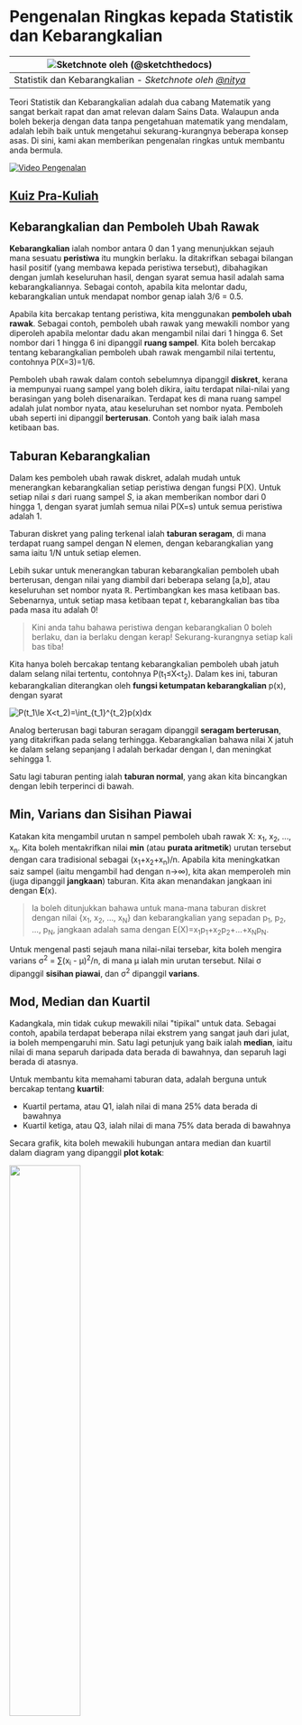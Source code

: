 <!--
CO_OP_TRANSLATOR_METADATA:
{
  "original_hash": "b706a07cfa87ba091cbb91e0aa775600",
  "translation_date": "2025-08-28T18:52:42+00:00",
  "source_file": "1-Introduction/04-stats-and-probability/README.md",
  "language_code": "ms"
}
-->
# Pengenalan Ringkas kepada Statistik dan Kebarangkalian

|![ Sketchnote oleh [(@sketchthedocs)](https://sketchthedocs.dev) ](../../sketchnotes/04-Statistics-Probability.png)|
|:---:|
| Statistik dan Kebarangkalian - _Sketchnote oleh [@nitya](https://twitter.com/nitya)_ |

Teori Statistik dan Kebarangkalian adalah dua cabang Matematik yang sangat berkait rapat dan amat relevan dalam Sains Data. Walaupun anda boleh bekerja dengan data tanpa pengetahuan matematik yang mendalam, adalah lebih baik untuk mengetahui sekurang-kurangnya beberapa konsep asas. Di sini, kami akan memberikan pengenalan ringkas untuk membantu anda bermula.

[![Video Pengenalan](../../../../translated_images/video-prob-and-stats.e4282e5efa2f2543400843ed98b1057065c9600cebfc8a728e8931b5702b2ae4.ms.png)](https://youtu.be/Z5Zy85g4Yjw)

## [Kuiz Pra-Kuliah](https://purple-hill-04aebfb03.1.azurestaticapps.net/quiz/6)

## Kebarangkalian dan Pemboleh Ubah Rawak

**Kebarangkalian** ialah nombor antara 0 dan 1 yang menunjukkan sejauh mana sesuatu **peristiwa** itu mungkin berlaku. Ia ditakrifkan sebagai bilangan hasil positif (yang membawa kepada peristiwa tersebut), dibahagikan dengan jumlah keseluruhan hasil, dengan syarat semua hasil adalah sama kebarangkaliannya. Sebagai contoh, apabila kita melontar dadu, kebarangkalian untuk mendapat nombor genap ialah 3/6 = 0.5.

Apabila kita bercakap tentang peristiwa, kita menggunakan **pemboleh ubah rawak**. Sebagai contoh, pemboleh ubah rawak yang mewakili nombor yang diperoleh apabila melontar dadu akan mengambil nilai dari 1 hingga 6. Set nombor dari 1 hingga 6 ini dipanggil **ruang sampel**. Kita boleh bercakap tentang kebarangkalian pemboleh ubah rawak mengambil nilai tertentu, contohnya P(X=3)=1/6.

Pemboleh ubah rawak dalam contoh sebelumnya dipanggil **diskret**, kerana ia mempunyai ruang sampel yang boleh dikira, iaitu terdapat nilai-nilai yang berasingan yang boleh disenaraikan. Terdapat kes di mana ruang sampel adalah julat nombor nyata, atau keseluruhan set nombor nyata. Pemboleh ubah seperti ini dipanggil **berterusan**. Contoh yang baik ialah masa ketibaan bas.

## Taburan Kebarangkalian

Dalam kes pemboleh ubah rawak diskret, adalah mudah untuk menerangkan kebarangkalian setiap peristiwa dengan fungsi P(X). Untuk setiap nilai *s* dari ruang sampel *S*, ia akan memberikan nombor dari 0 hingga 1, dengan syarat jumlah semua nilai P(X=s) untuk semua peristiwa adalah 1.

Taburan diskret yang paling terkenal ialah **taburan seragam**, di mana terdapat ruang sampel dengan N elemen, dengan kebarangkalian yang sama iaitu 1/N untuk setiap elemen.

Lebih sukar untuk menerangkan taburan kebarangkalian pemboleh ubah berterusan, dengan nilai yang diambil dari beberapa selang [a,b], atau keseluruhan set nombor nyata ℝ. Pertimbangkan kes masa ketibaan bas. Sebenarnya, untuk setiap masa ketibaan tepat *t*, kebarangkalian bas tiba pada masa itu adalah 0!

> Kini anda tahu bahawa peristiwa dengan kebarangkalian 0 boleh berlaku, dan ia berlaku dengan kerap! Sekurang-kurangnya setiap kali bas tiba!

Kita hanya boleh bercakap tentang kebarangkalian pemboleh ubah jatuh dalam selang nilai tertentu, contohnya P(t<sub>1</sub>≤X<t<sub>2</sub>). Dalam kes ini, taburan kebarangkalian diterangkan oleh **fungsi ketumpatan kebarangkalian** p(x), dengan syarat

![P(t_1\le X<t_2)=\int_{t_1}^{t_2}p(x)dx](../../../../translated_images/probability-density.a8aad29f17a14afb519b407c7b6edeb9f3f9aa5f69c9e6d9445f604e5f8a2bf7.ms.png)
  
Analog berterusan bagi taburan seragam dipanggil **seragam berterusan**, yang ditakrifkan pada selang terhingga. Kebarangkalian bahawa nilai X jatuh ke dalam selang sepanjang l adalah berkadar dengan l, dan meningkat sehingga 1.

Satu lagi taburan penting ialah **taburan normal**, yang akan kita bincangkan dengan lebih terperinci di bawah.

## Min, Varians dan Sisihan Piawai

Katakan kita mengambil urutan n sampel pemboleh ubah rawak X: x<sub>1</sub>, x<sub>2</sub>, ..., x<sub>n</sub>. Kita boleh mentakrifkan nilai **min** (atau **purata aritmetik**) urutan tersebut dengan cara tradisional sebagai (x<sub>1</sub>+x<sub>2</sub>+x<sub>n</sub>)/n. Apabila kita meningkatkan saiz sampel (iaitu mengambil had dengan n→∞), kita akan memperoleh min (juga dipanggil **jangkaan**) taburan. Kita akan menandakan jangkaan ini dengan **E**(x).

> Ia boleh ditunjukkan bahawa untuk mana-mana taburan diskret dengan nilai {x<sub>1</sub>, x<sub>2</sub>, ..., x<sub>N</sub>} dan kebarangkalian yang sepadan p<sub>1</sub>, p<sub>2</sub>, ..., p<sub>N</sub>, jangkaan adalah sama dengan E(X)=x<sub>1</sub>p<sub>1</sub>+x<sub>2</sub>p<sub>2</sub>+...+x<sub>N</sub>p<sub>N</sub>.

Untuk mengenal pasti sejauh mana nilai-nilai tersebar, kita boleh mengira varians σ<sup>2</sup> = ∑(x<sub>i</sub> - μ)<sup>2</sup>/n, di mana μ ialah min urutan tersebut. Nilai σ dipanggil **sisihan piawai**, dan σ<sup>2</sup> dipanggil **varians**.

## Mod, Median dan Kuartil

Kadangkala, min tidak cukup mewakili nilai "tipikal" untuk data. Sebagai contoh, apabila terdapat beberapa nilai ekstrem yang sangat jauh dari julat, ia boleh mempengaruhi min. Satu lagi petunjuk yang baik ialah **median**, iaitu nilai di mana separuh daripada data berada di bawahnya, dan separuh lagi berada di atasnya.

Untuk membantu kita memahami taburan data, adalah berguna untuk bercakap tentang **kuartil**:

* Kuartil pertama, atau Q1, ialah nilai di mana 25% data berada di bawahnya
* Kuartil ketiga, atau Q3, ialah nilai di mana 75% data berada di bawahnya

Secara grafik, kita boleh mewakili hubungan antara median dan kuartil dalam diagram yang dipanggil **plot kotak**:

<img src="images/boxplot_explanation.png" width="50%"/>

Di sini kita juga mengira **julat antara kuartil** IQR=Q3-Q1, dan nilai yang dipanggil **outlier** - nilai yang berada di luar sempadan [Q1-1.5*IQR,Q3+1.5*IQR].

Untuk taburan terhingga yang mengandungi bilangan nilai yang kecil, nilai "tipikal" yang baik ialah nilai yang paling kerap muncul, yang dipanggil **mod**. Ia sering digunakan untuk data kategori, seperti warna. Pertimbangkan situasi di mana kita mempunyai dua kumpulan orang - satu kumpulan yang sangat menyukai warna merah, dan satu lagi yang menyukai warna biru. Jika kita mengekod warna dengan nombor, nilai min untuk warna kegemaran mungkin berada di spektrum oren-hijau, yang tidak menunjukkan keutamaan sebenar mana-mana kumpulan. Walau bagaimanapun, mod akan menjadi salah satu warna tersebut, atau kedua-duanya, jika bilangan orang yang memilihnya adalah sama (dalam kes ini kita memanggil sampel tersebut **multimodal**).

## Data Dunia Sebenar

Apabila kita menganalisis data dari dunia sebenar, data tersebut selalunya bukan pemboleh ubah rawak dalam erti kata bahawa kita tidak menjalankan eksperimen dengan hasil yang tidak diketahui. Sebagai contoh, pertimbangkan pasukan pemain besbol, dan data tubuh mereka, seperti ketinggian, berat dan umur. Nombor-nombor ini tidak sepenuhnya rawak, tetapi kita masih boleh menggunakan konsep matematik yang sama. Sebagai contoh, urutan berat badan orang boleh dianggap sebagai urutan nilai yang diambil daripada pemboleh ubah rawak tertentu. Berikut ialah urutan berat badan pemain besbol sebenar dari [Major League Baseball](http://mlb.mlb.com/index.jsp), diambil daripada [set data ini](http://wiki.stat.ucla.edu/socr/index.php/SOCR_Data_MLB_HeightsWeights) (untuk kemudahan anda, hanya 20 nilai pertama ditunjukkan):

```
[180.0, 215.0, 210.0, 210.0, 188.0, 176.0, 209.0, 200.0, 231.0, 180.0, 188.0, 180.0, 185.0, 160.0, 180.0, 185.0, 197.0, 189.0, 185.0, 219.0]
```

> **Nota**: Untuk melihat contoh bekerja dengan set data ini, lihat [notebook yang disertakan](notebook.ipynb). Terdapat juga beberapa cabaran sepanjang pelajaran ini, dan anda boleh melengkapkannya dengan menambah kod pada notebook tersebut. Jika anda tidak pasti bagaimana untuk mengendalikan data, jangan risau - kita akan kembali kepada bekerja dengan data menggunakan Python pada masa akan datang. Jika anda tidak tahu cara menjalankan kod dalam Jupyter Notebook, lihat [artikel ini](https://soshnikov.com/education/how-to-execute-notebooks-from-github/).

Berikut ialah plot kotak yang menunjukkan min, median dan kuartil untuk data kita:

![Plot Kotak Berat](../../../../translated_images/weight-boxplot.1dbab1c03af26f8a008fff4e17680082c8ab147d6df646cbac440bbf8f5b9c42.ms.png)

Memandangkan data kita mengandungi maklumat tentang **peranan** pemain yang berbeza, kita juga boleh membuat plot kotak mengikut peranan - ini akan membolehkan kita mendapatkan idea tentang bagaimana nilai parameter berbeza mengikut peranan. Kali ini kita akan mempertimbangkan ketinggian:

![Plot kotak mengikut peranan](../../../../translated_images/boxplot_byrole.036b27a1c3f52d42f66fba2324ec5cde0a1bca6a01a619eeb0ce7cd054b2527b.ms.png)

Diagram ini mencadangkan bahawa, secara purata, ketinggian pemain bas pertama lebih tinggi daripada ketinggian pemain bas kedua. Kemudian dalam pelajaran ini kita akan belajar bagaimana kita boleh menguji hipotesis ini dengan lebih formal, dan bagaimana untuk menunjukkan bahawa data kita adalah signifikan secara statistik untuk membuktikannya.

> Apabila bekerja dengan data dunia sebenar, kita menganggap bahawa semua titik data adalah sampel yang diambil daripada beberapa taburan kebarangkalian. Andaian ini membolehkan kita menggunakan teknik pembelajaran mesin dan membina model ramalan yang berfungsi.

Untuk melihat bagaimana taburan data kita, kita boleh melukis graf yang dipanggil **histogram**. Paksi X akan mengandungi bilangan selang berat yang berbeza (dipanggil **bin**), dan paksi menegak akan menunjukkan bilangan kali sampel pemboleh ubah rawak berada dalam selang tertentu.

![Histogram data dunia sebenar](../../../../translated_images/weight-histogram.bfd00caf7fc30b145b21e862dba7def41c75635d5280de25d840dd7f0b00545e.ms.png)

Daripada histogram ini, anda boleh melihat bahawa semua nilai berpusat di sekitar berat purata tertentu, dan semakin jauh kita pergi dari berat tersebut - semakin sedikit berat dengan nilai itu ditemui. Iaitu, sangat tidak mungkin bahawa berat pemain besbol akan sangat berbeza daripada berat purata. Varians berat menunjukkan sejauh mana berat cenderung berbeza daripada purata.

> Jika kita mengambil berat orang lain, bukan dari liga besbol, taburan mungkin berbeza. Walau bagaimanapun, bentuk taburan akan sama, tetapi purata dan varians akan berubah. Jadi, jika kita melatih model kita pada pemain besbol, ia mungkin memberikan hasil yang salah apabila digunakan pada pelajar universiti, kerana taburan asasnya berbeza.

## Taburan Normal

Taburan berat yang kita lihat di atas adalah sangat tipikal, dan banyak ukuran dari dunia sebenar mengikuti jenis taburan yang sama, tetapi dengan purata dan varians yang berbeza. Taburan ini dipanggil **taburan normal**, dan ia memainkan peranan yang sangat penting dalam statistik.

Menggunakan taburan normal adalah cara yang betul untuk menjana berat rawak pemain besbol yang berpotensi. Setelah kita mengetahui berat purata `mean` dan sisihan piawai `std`, kita boleh menjana 1000 sampel berat dengan cara berikut:
```python
samples = np.random.normal(mean,std,1000)
``` 

Jika kita melukis histogram sampel yang dijana, kita akan melihat gambar yang sangat serupa dengan yang ditunjukkan di atas. Dan jika kita meningkatkan bilangan sampel dan bilangan bin, kita boleh menjana gambar taburan normal yang lebih hampir kepada ideal:

![Taburan Normal dengan purata=0 dan sisihan piawai=1](../../../../translated_images/normal-histogram.dfae0d67c202137d552d0015fb87581eca263925e512404f3c12d8885315432e.ms.png)

*Taburan Normal dengan purata=0 dan sisihan piawai=1*

## Selang Keyakinan

Apabila kita bercakap tentang berat pemain besbol, kita mengandaikan bahawa terdapat **pemboleh ubah rawak W** tertentu yang sepadan dengan taburan kebarangkalian ideal berat semua pemain besbol (dipanggil **populasi**). Urutan berat kita sepadan dengan subset semua pemain besbol yang kita panggil **sampel**. Satu soalan menarik ialah, bolehkah kita mengetahui parameter taburan W, iaitu purata dan varians populasi?

Jawapan paling mudah ialah mengira purata dan varians sampel kita. Walau bagaimanapun, mungkin berlaku bahawa sampel rawak kita tidak mewakili populasi secara tepat. Oleh itu, adalah masuk akal untuk bercakap tentang **selang keyakinan**.
> **Selang keyakinan** ialah anggaran bagi min sebenar populasi berdasarkan sampel kita, yang tepat dengan kebarangkalian tertentu (atau **tahap keyakinan**).
Anggap kita mempunyai sampel X<sub>1</sub>, ..., X<sub>n</sub> daripada taburan kita. Setiap kali kita mengambil sampel daripada taburan kita, kita akan mendapat nilai purata μ yang berbeza. Oleh itu, μ boleh dianggap sebagai pemboleh ubah rawak. **Selang keyakinan** dengan keyakinan p adalah sepasang nilai (L<sub>p</sub>,R<sub>p</sub>), di mana **P**(L<sub>p</sub>≤μ≤R<sub>p</sub>) = p, iaitu kebarangkalian nilai purata yang diukur berada dalam selang tersebut adalah sama dengan p.

Ia melangkaui pengenalan ringkas kita untuk membincangkan secara terperinci bagaimana selang keyakinan ini dikira. Beberapa butiran lanjut boleh didapati [di Wikipedia](https://en.wikipedia.org/wiki/Confidence_interval). Secara ringkas, kita mentakrifkan taburan purata sampel yang dikira berbanding purata sebenar populasi, yang dipanggil **taburan pelajar**.

> **Fakta menarik**: Taburan pelajar dinamakan sempena ahli matematik William Sealy Gosset, yang menerbitkan kertas kerjanya di bawah nama samaran "Student". Beliau bekerja di kilang bir Guinness, dan, menurut salah satu versi, majikannya tidak mahu orang awam mengetahui bahawa mereka menggunakan ujian statistik untuk menentukan kualiti bahan mentah.

Jika kita ingin menganggarkan purata μ populasi kita dengan keyakinan p, kita perlu mengambil *(1-p)/2-th percentile* daripada taburan pelajar A, yang boleh diperoleh daripada jadual, atau dikira menggunakan beberapa fungsi terbina dalam perisian statistik (contohnya Python, R, dll.). Kemudian selang untuk μ akan diberikan oleh X±A*D/√n, di mana X adalah purata sampel yang diperoleh, D adalah sisihan piawai.

> **Nota**: Kita juga mengabaikan perbincangan tentang konsep penting [darjah kebebasan](https://en.wikipedia.org/wiki/Degrees_of_freedom_(statistics)), yang penting berkaitan dengan taburan pelajar. Anda boleh merujuk kepada buku statistik yang lebih lengkap untuk memahami konsep ini dengan lebih mendalam.

Contoh pengiraan selang keyakinan untuk berat dan tinggi diberikan dalam [notebook yang disertakan](notebook.ipynb).

| p | Purata Berat |
|-----|-----------|
| 0.85 | 201.73±0.94 |
| 0.90 | 201.73±1.08 |
| 0.95 | 201.73±1.28 |

Perhatikan bahawa semakin tinggi kebarangkalian keyakinan, semakin luas selang keyakinan.

## Ujian Hipotesis 

Dalam dataset pemain besbol kita, terdapat pelbagai peranan pemain, yang boleh diringkaskan seperti berikut (lihat [notebook yang disertakan](notebook.ipynb) untuk melihat bagaimana jadual ini boleh dikira):

| Peranan | Tinggi | Berat | Bilangan |
|------|--------|--------|-------|
| Catcher | 72.723684 | 204.328947 | 76 |
| Designated_Hitter | 74.222222 | 220.888889 | 18 |
| First_Baseman | 74.000000 | 213.109091 | 55 |
| Outfielder | 73.010309 | 199.113402 | 194 |
| Relief_Pitcher | 74.374603 | 203.517460 | 315 |
| Second_Baseman | 71.362069 | 184.344828 | 58 |
| Shortstop | 71.903846 | 182.923077 | 52 |
| Starting_Pitcher | 74.719457 | 205.163636 | 221 |
| Third_Baseman | 73.044444 | 200.955556 | 45 |

Kita boleh perhatikan bahawa purata tinggi pemain first basemen lebih tinggi daripada pemain second basemen. Oleh itu, kita mungkin tergoda untuk membuat kesimpulan bahawa **first basemen lebih tinggi daripada second basemen**.

> Pernyataan ini dipanggil **hipotesis**, kerana kita tidak tahu sama ada fakta ini benar atau tidak.

Walau bagaimanapun, tidak selalu jelas sama ada kita boleh membuat kesimpulan ini. Daripada perbincangan di atas, kita tahu bahawa setiap purata mempunyai selang keyakinan yang berkaitan, dan oleh itu perbezaan ini mungkin hanya kesilapan statistik. Kita memerlukan cara yang lebih formal untuk menguji hipotesis kita.

Mari kita kira selang keyakinan secara berasingan untuk tinggi pemain first dan second basemen:

| Keyakinan | First Basemen | Second Basemen |
|------------|---------------|----------------|
| 0.85 | 73.62..74.38 | 71.04..71.69 |
| 0.90 | 73.56..74.44 | 70.99..71.73 |
| 0.95 | 73.47..74.53 | 70.92..71.81 |

Kita boleh lihat bahawa di bawah semua tahap keyakinan, selang tidak bertindih. Ini membuktikan hipotesis kita bahawa first basemen lebih tinggi daripada second basemen.

Secara lebih formal, masalah yang kita selesaikan adalah untuk melihat sama ada **dua taburan kebarangkalian adalah sama**, atau sekurang-kurangnya mempunyai parameter yang sama. Bergantung pada taburan, kita perlu menggunakan ujian yang berbeza untuk itu. Jika kita tahu bahawa taburan kita adalah normal, kita boleh menggunakan **[Student t-test](https://en.wikipedia.org/wiki/Student%27s_t-test)**.

Dalam Student t-test, kita mengira **nilai-t**, yang menunjukkan perbezaan antara purata, dengan mengambil kira varians. Ia ditunjukkan bahawa nilai-t mengikuti **taburan pelajar**, yang membolehkan kita mendapatkan nilai ambang untuk tahap keyakinan **p** tertentu (ini boleh dikira, atau dirujuk dalam jadual numerik). Kita kemudian membandingkan nilai-t dengan ambang ini untuk meluluskan atau menolak hipotesis.

Dalam Python, kita boleh menggunakan pakej **SciPy**, yang termasuk fungsi `ttest_ind` (selain daripada banyak fungsi statistik berguna lain!). Ia mengira nilai-t untuk kita, dan juga melakukan carian terbalik nilai p-keyakinan, supaya kita hanya perlu melihat keyakinan untuk membuat kesimpulan.

Sebagai contoh, perbandingan kita antara tinggi pemain first dan second basemen memberikan hasil berikut: 
```python
from scipy.stats import ttest_ind

tval, pval = ttest_ind(df.loc[df['Role']=='First_Baseman',['Height']], df.loc[df['Role']=='Designated_Hitter',['Height']],equal_var=False)
print(f"T-value = {tval[0]:.2f}\nP-value: {pval[0]}")
```
```
T-value = 7.65
P-value: 9.137321189738925e-12
```
Dalam kes kita, nilai p sangat rendah, yang bermaksud terdapat bukti kukuh yang menyokong bahawa first basemen lebih tinggi.

Terdapat juga pelbagai jenis hipotesis lain yang mungkin kita ingin uji, contohnya:
* Untuk membuktikan bahawa sampel tertentu mengikuti taburan tertentu. Dalam kes kita, kita telah mengandaikan bahawa tinggi adalah taburan normal, tetapi itu memerlukan pengesahan statistik formal.
* Untuk membuktikan bahawa nilai purata sampel sepadan dengan nilai yang telah ditetapkan
* Untuk membandingkan purata beberapa sampel (contohnya, apakah perbezaan tahap kebahagiaan antara kumpulan umur yang berbeza)

## Hukum Bilangan Besar dan Teorem Had Pusat

Salah satu sebab mengapa taburan normal sangat penting adalah **teorem had pusat**. Anggap kita mempunyai sampel besar N nilai X<sub>1</sub>, ..., X<sub>N</sub>, yang diambil daripada mana-mana taburan dengan purata μ dan varians σ<sup>2</sup>. Kemudian, untuk N yang cukup besar (dengan kata lain, apabila N→∞), purata Σ<sub>i</sub>X<sub>i</sub> akan menjadi taburan normal, dengan purata μ dan varians σ<sup>2</sup>/N.

> Cara lain untuk mentafsirkan teorem had pusat adalah dengan mengatakan bahawa tanpa mengira taburan, apabila anda mengira purata jumlah mana-mana nilai pemboleh ubah rawak, anda akan mendapat taburan normal.

Daripada teorem had pusat, ia juga mengikuti bahawa, apabila N→∞, kebarangkalian purata sampel sama dengan μ menjadi 1. Ini dikenali sebagai **hukum bilangan besar**.

## Kovarians dan Korelasi

Salah satu perkara yang dilakukan oleh Sains Data adalah mencari hubungan antara data. Kita mengatakan bahawa dua urutan **berkorelasi** apabila mereka menunjukkan tingkah laku yang serupa pada masa yang sama, iaitu mereka sama-sama meningkat/menurun serentak, atau satu urutan meningkat apabila yang lain menurun dan sebaliknya. Dengan kata lain, nampaknya terdapat hubungan antara dua urutan.

> Korelasi tidak semestinya menunjukkan hubungan sebab-akibat antara dua urutan; kadang-kadang kedua-dua pemboleh ubah boleh bergantung pada sebab luaran, atau ia boleh berlaku secara kebetulan bahawa kedua-dua urutan berkorelasi. Walau bagaimanapun, korelasi matematik yang kuat adalah petunjuk yang baik bahawa dua pemboleh ubah mempunyai hubungan tertentu.

Secara matematik, konsep utama yang menunjukkan hubungan antara dua pemboleh ubah rawak adalah **kovarians**, yang dikira seperti ini: Cov(X,Y) = **E**\[(X-**E**(X))(Y-**E**(Y))\]. Kita mengira sisihan kedua-dua pemboleh ubah daripada nilai purata mereka, dan kemudian hasil sisihan tersebut. Jika kedua-dua pemboleh ubah menyimpang bersama, hasilnya akan sentiasa menjadi nilai positif, yang akan menambah kepada kovarians positif. Jika kedua-dua pemboleh ubah menyimpang tidak selaras (iaitu satu jatuh di bawah purata apabila yang lain meningkat di atas purata), kita akan sentiasa mendapat nombor negatif, yang akan menambah kepada kovarians negatif. Jika sisihan tidak bergantung, ia akan menambah kepada kira-kira sifar.

Nilai mutlak kovarians tidak banyak memberitahu kita tentang sejauh mana korelasi itu, kerana ia bergantung pada magnitud nilai sebenar. Untuk menormalkannya, kita boleh membahagikan kovarians dengan sisihan piawai kedua-dua pemboleh ubah, untuk mendapatkan **korelasi**. Perkara yang baik ialah korelasi sentiasa dalam julat [-1,1], di mana 1 menunjukkan korelasi positif yang kuat antara nilai, -1 - korelasi negatif yang kuat, dan 0 - tiada korelasi sama sekali (pemboleh ubah adalah bebas).

**Contoh**: Kita boleh mengira korelasi antara berat dan tinggi pemain besbol daripada dataset yang disebutkan di atas:
```python
print(np.corrcoef(weights,heights))
```
Hasilnya, kita mendapat **matriks korelasi** seperti ini:
```
array([[1.        , 0.52959196],
       [0.52959196, 1.        ]])
```

> Matriks korelasi C boleh dikira untuk sebarang bilangan urutan input S<sub>1</sub>, ..., S<sub>n</sub>. Nilai C<sub>ij</sub> adalah korelasi antara S<sub>i</sub> dan S<sub>j</sub>, dan elemen diagonal sentiasa 1 (yang juga korelasi diri S<sub>i</sub>).

Dalam kes kita, nilai 0.53 menunjukkan bahawa terdapat beberapa korelasi antara berat dan tinggi seseorang. Kita juga boleh membuat plot taburan satu nilai terhadap yang lain untuk melihat hubungan secara visual:

![Hubungan antara berat dan tinggi](../../../../translated_images/weight-height-relationship.3f06bde4ca2aba9974182c4ef037ed602acd0fbbbbe2ca91cefd838a9e66bcf9.ms.png)

> Lebih banyak contoh korelasi dan kovarians boleh didapati dalam [notebook yang disertakan](notebook.ipynb).

## Kesimpulan

Dalam bahagian ini, kita telah mempelajari:

* sifat statistik asas data, seperti purata, varians, mod dan kuartil
* pelbagai taburan pemboleh ubah rawak, termasuk taburan normal
* bagaimana mencari korelasi antara pelbagai sifat
* bagaimana menggunakan alat matematik dan statistik untuk membuktikan beberapa hipotesis
* bagaimana mengira selang keyakinan untuk pemboleh ubah rawak berdasarkan sampel data

Walaupun ini bukan senarai lengkap topik yang wujud dalam kebarangkalian dan statistik, ia sepatutnya cukup untuk memberi anda permulaan yang baik dalam kursus ini.

## 🚀 Cabaran

Gunakan kod sampel dalam notebook untuk menguji hipotesis lain bahawa: 
1. First basemen lebih tua daripada second basemen
2. First basemen lebih tinggi daripada third basemen
3. Shortstops lebih tinggi daripada second basemen

## [Kuiz selepas kuliah](https://purple-hill-04aebfb03.1.azurestaticapps.net/quiz/7)

## Kajian & Pembelajaran Sendiri

Kebarangkalian dan statistik adalah topik yang sangat luas sehingga ia layak mendapat kursus tersendiri. Jika anda berminat untuk mendalami teori, anda mungkin ingin terus membaca beberapa buku berikut:

1. [Carlos Fernandez-Granda](https://cims.nyu.edu/~cfgranda/) dari Universiti New York mempunyai nota kuliah yang hebat [Probability and Statistics for Data Science](https://cims.nyu.edu/~cfgranda/pages/stuff/probability_stats_for_DS.pdf) (tersedia dalam talian)
1. [Peter dan Andrew Bruce. Practical Statistics for Data Scientists.](https://www.oreilly.com/library/view/practical-statistics-for/9781491952955/) [[kod sampel dalam R](https://github.com/andrewgbruce/statistics-for-data-scientists)]. 
1. [James D. Miller. Statistics for Data Science](https://www.packtpub.com/product/statistics-for-data-science/9781788290678) [[kod sampel dalam R](https://github.com/PacktPublishing/Statistics-for-Data-Science)]

## Tugasan

[Small Diabetes Study](assignment.md)

## Kredit

Pelajaran ini telah ditulis dengan ♥️ oleh [Dmitry Soshnikov](http://soshnikov.com)

---

**Penafian**:  
Dokumen ini telah diterjemahkan menggunakan perkhidmatan terjemahan AI [Co-op Translator](https://github.com/Azure/co-op-translator). Walaupun kami berusaha untuk memastikan ketepatan, sila ambil perhatian bahawa terjemahan automatik mungkin mengandungi kesilapan atau ketidaktepatan. Dokumen asal dalam bahasa asalnya harus dianggap sebagai sumber yang berwibawa. Untuk maklumat yang kritikal, terjemahan manusia profesional adalah disyorkan. Kami tidak bertanggungjawab atas sebarang salah faham atau salah tafsir yang timbul daripada penggunaan terjemahan ini.